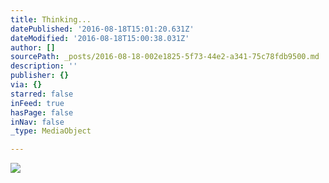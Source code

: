 ```yaml
---
title: Thinking...
datePublished: '2016-08-18T15:01:20.631Z'
dateModified: '2016-08-18T15:00:38.031Z'
author: []
sourcePath: _posts/2016-08-18-002e1825-5f73-44e2-a341-75c78fdb9500.md
description: ''
publisher: {}
via: {}
starred: false
inFeed: true
hasPage: false
inNav: false
_type: MediaObject

---
```

![](https://the-grid-user-content.s3-us-west-2.amazonaws.com/ff319ec6-e77a-4344-bba8-31258e338854.jpg)